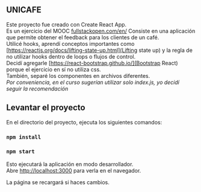 ## UNICAFE  
  
Este proyecto fue creado con Create React App.  
Es un ejercicio del MOOC [fullstackopen.com/en/](fullstackopen.com/en/)
Consiste en una aplicación que permite obtener el feedback para los clientes de un café.  
Utilicé hooks, aprendí conceptos importantes como [https://reactjs.org/docs/lifting-state-up.html](Lifting state up)
y la regla de no utilizar hooks dentro de loops o flujos de control.  
Decidí agregarle [https://react-bootstrap.github.io/](Bootstrap React) porque el ejercicio en sí no utiliza css.  
También, separé los componentes en archivos diferentes.  
*Por conveniencia, en el curso sugerían utilizar solo index.js, yo decidí seguir la recomendación*  

## Levantar el proyecto

En el directorio del proyecto,  ejecuta los siguientes comandos:
### `npm install`  
### `npm start`

Esto ejecutará la aplicación en modo desarrollador.<br />
Abre [http://localhost:3000](http://localhost:3000) para verla en el navegador.

La página se recargará si haces cambios.<br />

